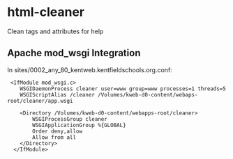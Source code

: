 html-cleaner
============

Clean tags and attributes for help


Apache mod\_wsgi Integration
----------------------------

In sites/0002\_any\_80\_kentweb.kentfieldschools.org.conf:

     <IfModule mod_wsgi.c>
        WSGIDaemonProcess cleaner user=www group=www processes=1 threads=5
        WSGIScriptAlias /cleaner /Volumes/kweb-d0-content/webaps-root/cleaner/app.wsgi

        <Directory /Volumes/kweb-d0-content/webapps-root/cleaner>
            WSGIProcessGroup cleaner
            WSGIApplicationGroup %{GLOBAL}
            Order deny,allow
            Allow from all
        </Directory>
      </IfModule>
